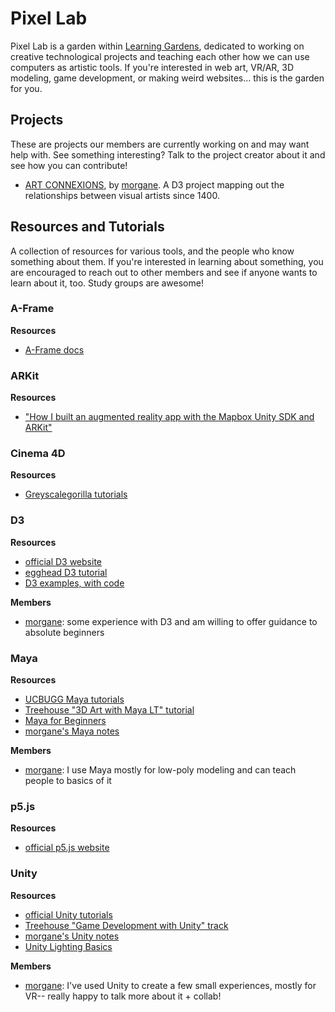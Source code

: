 # Pixel Lab

Pixel Lab is a garden within [Learning Gardens](http://learning-gardens.co/), dedicated to working on creative technological projects and teaching each other how we can use computers as artistic tools. If you're interested in web art, VR/AR, 3D modeling, game development, or making weird websites... this is the garden for you.

## Projects

These are projects our members are currently working on and may want help with. See something interesting? Talk to the project creator about it and see how you can contribute!

- [ART CONNEXIONS](https://github.com/morgane/art-connexions), by [morgane](https://github.com/morgane). A D3 project mapping out the relationships between visual artists since 1400.

## Resources and Tutorials

A collection of resources for various tools, and the people who know something about them. If you're interested in learning about something, you are encouraged to reach out to other members and see if anyone wants to learn about it, too. Study groups are awesome!

### A-Frame

**Resources**
- [A-Frame docs](https://aframe.io/docs/0.5.0/introduction/)

### ARKit

**Resources**
- ["How I built an augmented reality app with the Mapbox Unity SDK and ARKit"](https://www.mapbox.com/blog/mapbox-unity-plus-arkit/)

### Cinema 4D

**Resources**
- [Greyscalegorilla tutorials](https://greyscalegorilla.com/tutorials/#all)

### D3

**Resources**
- [official D3 website](https://d3js.org/)
- [egghead D3 tutorial](https://egghead.io/technologies/d3)
- [D3 examples, with code](https://bl.ocks.org/mbostock)

**Members**
- [morgane](https://github.com/morgane): some experience with D3 and am willing to offer guidance to absolute beginners

### Maya

**Resources**
- [UCBUGG Maya tutorials](http://ucbugg.com/static/index.html#labsintroductiontomaya)
- [Treehouse "3D Art with Maya LT" tutorial](https://teamtreehouse.com/library/3d-art-with-maya-lt)
- [Maya for Beginners](https://robots.thoughtbot.com/maya-for-beginners)
- [morgane's Maya notes](https://www.notion.so/Maya-e00953c27e8f477db6578ab1e268ca8e)

**Members**
- [morgane](https://github.com/morgane): I use Maya mostly for low-poly modeling and can teach people to basics of it

### p5.js

**Resources**
- [official p5.js website](https://p5js.org/)

### Unity

**Resources**
- [official Unity tutorials](https://unity3d.com/learn/tutorials)
- [Treehouse "Game Development with Unity" track](https://teamtreehouse.com/tracks/beginner-game-development-with-unity)
- [morgane's Unity notes](https://www.notion.so/Unity-7bd3c37c3a204aefb05572beb7838bc6)
- [Unity Lighting Basics](https://robots.thoughtbot.com/unity-lighting-basics)

**Members**
- [morgane](https://github.com/morgane): I've used Unity to create a few small experiences, mostly for VR-- really happy to talk more about it + collab!
